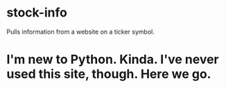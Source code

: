 # stock-info
Pulls information from a website on a ticker symbol.

# I'm new to Python. Kinda. I've never used this site, though. Here we go.
